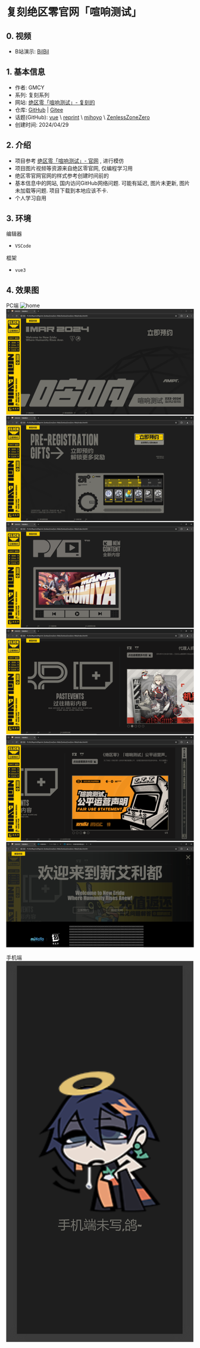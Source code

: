 # 复刻绝区零官网「喧响测试」

## 0. 视频

- B站演示: [BilBil](https://www.bilibili.com/video/BV1gw4m117HT/)

## 1. 基本信息

- 作者: GMCY
- 系列: 复刻系列
- 网站: [绝区零「喧响测试」- 复刻的](https://gmcy2020.github.io/Reprint-ZenlessZoneZero-Web/)
- 仓库: [GitHub](https://github.com/GMCY2020/Reprint-ZenlessZoneZero-Web) | [Gitee](https://gitee.com/GMCY2020/Reprint-ZenlessZoneZero-Web)
- 话题(GitHub): [vue](https://github.com/topics/vue) \ [reprint](https://github.com/topics/reprint) \ [mihoyo](https://github.com/topics/mihoyo) \ [ZenlessZoneZero](https://github.com/topics/ZenlessZoneZero)
- 创建时间: 2024/04/29

## 2. 介绍

- 项目参考 [绝区零「喧响测试」- 官网](https://zzz.mihoyo.com/) , 进行模仿
- 项目图片视频等资源来自绝区零官网, 仅编程学习用
- 绝区零官网官网的样式参考创建时间前的
- 基本信息中的网站, 国内访问GitHub网络问题. 可能有延迟, 图片未更新, 图片未加载等问题. 项目下载到本地应该不卡.
- 个人学习自用

## 3. 环境

编辑器

- `VSCode`

框架

- `vue3`

## 4. 效果图

PC端
![home](docs/md-01.png)
![reserve](docs/md-02.png)
![mileStone](docs/md-03.png)
![newContent](docs/md-04.png)
![pastContent1](docs/md-05-01.png)
![pastContent2](docs/md-05-02.png)
![mask](docs/md-06.png)

手机端
![mob](docs/md-07.png) 